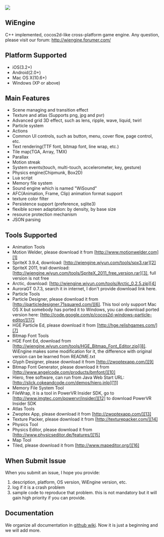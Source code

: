 <img src="http://blog.wiyun.com/wp-content/uploads/2012/03/02.png"/>

WiEngine
-----------------------------------
C++ implemented, cocos2d-like cross-platform game engine. Any question, please visit our forum: <a href="http://wiengine.forumer.com/">http://wiengine.forumer.com/</a>

Platform Supported
-----------------------------------
 * iOS(3.2+)
 * Android(2.0+)
 * Mac OS X(10.6+)
 * Windows (XP or above)
 
Main Features
-----------------------------------
 * Scene managing and transition effect
 * Texture and atlas (Supports png, jpg and pvr)
 * Advanced grid 3D effect, such as lens, ripple, wave, liquid, twirl
 * Particle system 
 * Actions
 * Common UI controls, such as button, menu, cover flow, page control, etc.
 * Text rendering(TTF font, bitmap font, line wrap, etc.)
 * Tile map(TGA, Array, TMX)
 * Parallax
 * Motion streak
 * System events(touch, multi-touch, accelerometer, key, gesture)
 * Physics engine(Chipmunk, Box2D)
 * Lua script
 * Memory file system
 * Sound engine which is named "WiSound"
 * AFC(Animation, Frame, Clip) animation format support
 * texture color filter
 * Persistence support (preference, sqlite3)
 * flexible screen adaptation: by density, by base size
 * resource protection mechanism
 * JSON parsing
 
Tools Supported
-----------------------------------
 * Animation Tools
  * Motion Welder, please download it from [http://www.motionwelder.com][1]
  * SpriteX 3.9.4, download: [http://wiengine.wiyun.com/tools/spx3.rar][2]
  * SpriteX 2011, trail download: [http://wiengine.wiyun.com/tools/SpriteX_2011_free_version.rar][3], full version is not free
  * Arctic, download: [http://wiengine.wiyun.com/tools/Arctic_0.2.5.zip][4]
  * AuroraGT 0.7.3, search it in internet, I don't provide download link here.
 * Particle Tools 
  * Particle Designer, please download it from [http://particledesigner.71squared.com/][6]. This tool only support Mac OS X but somebody has ported it to Windows, you can download ported version here: [http://code.google.com/p/cocos2d-windows-particle-editor/][17]
  * HGE Particle Ed, please download it from [http://hge.relishgames.com/][7]
 * Bitmap Font Tools
  * HGE Font Ed, download from [http://wiengine.wiyun.com/tools/HGE_Bitmap_Font_Editor.zip][8]. WiEngine makes some modification for it, the difference with original version can be learned from README.txt
  * Glyph Designer, please download it from [http://zwoptexapp.com/][9]
  * Bitmap Font Generator, please download it from [http://www.angelcode.com/products/bmfont/][10]
  * Hiero, free software, can run from Java Web Start URL: [http://slick.cokeandcode.com/demos/hiero.jnlp][11]
 * Memory File System Tool
  * FileWrap, it is a tool in PowerVR Insider SDK, go to [http://www.imgtec.com/powervr/insider/][12] to download PowerVR Insider SDK
 * Atlas Tools
  * Zwoptex App, please download it from [http://zwoptexapp.com/][13]
  * Texture Packer, please download it from [http://texturepacker.com/][14]
 * Physics Tool
  * Physics Editor, please download it from [http://www.physicseditor.de/features/][15]
 * Map Tool
  * Tiled, please download it from [http://www.mapeditor.org/][16]

When Submit Issue
-----------------------------------
When you submit an issue, I hope you provide:
 1. description, platform, OS version, WiEngine version, etc.
 2. log if it is a crash problem
 3. sample code to reproduce that problem. this is not mandatory but it will gain high priority if you can provide.

Documentation
-----------------------------------
We organize all documentation in [github wiki][18]. Now it is just a beginning and we will add more.
 
[1]: http://www.motionwelder.com/
[2]: http://wiengine.wiyun.com/tools/spx3.rar
[3]: http://wiengine.wiyun.com/tools/SpriteX_2011_free_version.rar
[4]: http://wiengine.wiyun.com/tools/Arctic_0.2.5.zip
[6]: http://particledesigner.71squared.com/
[7]: http://hge.relishgames.com/
[8]: http://wiengine.wiyun.com/tools/HGE_Bitmap_Font_Editor.zip
[9]: http://glyphdesigner.71squared.com/
[10]: http://www.angelcode.com/products/bmfont/
[11]: http://slick.cokeandcode.com/demos/hiero.jnlp
[12]: http://www.imgtec.com/powervr/insider/
[13]: http://zwoptexapp.com/
[14]: http://texturepacker.com/
[15]: http://www.physicseditor.de/features/
[16]: http://www.mapeditor.org/
[17]: http://code.google.com/p/cocos2d-windows-particle-editor/
[18]: https://github.com/stubma/WiEngine/wiki